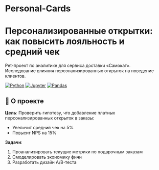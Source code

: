 # Personal-Cards
# Персонализированные открытки: как повысить лояльность и средний чек

Pet-проект по аналитике для сервиса доставки «Самокат». Исследование влияния персонализированных открыток на поведение клиентов.

[![Python](https://img.shields.io/badge/Python-3.9%2B-blue)](https://www.python.org/)
[![Jupyter](https://img.shields.io/badge/Jupyter-Notebook-orange)](https://jupyter.org/)
[![Pandas](https://img.shields.io/badge/Pandas-1.3%2B-yellowgreen)](https://pandas.pydata.org/)

## 📌 О проекте

**Цель**: Проверить гипотезу, что добавление платных персонализированных открыток в заказы:
- Увеличит средний чек на 5%
- Повысит NPS на 15%

**Задачи**:
1. Проанализировать текущие метрики по подарочным заказам
2. Смоделировать экономику фичи
3. Разработать дизайн A/B-теста

